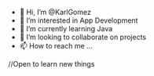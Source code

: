 - 👋 Hi, I’m @KarlGomez
- 👀 I’m interested in App Development
- 🌱 I’m currently learning Java
- 💞️ I’m looking to collaborate on projects
- 📫 How to reach me ...

//Open to learn new things

<!---
KarlGomez/KarlGomez is a ✨ special ✨ repository because its `README.md` (this file) appears on your GitHub profile.
You can click the Preview link to take a look at your changes.
--->

